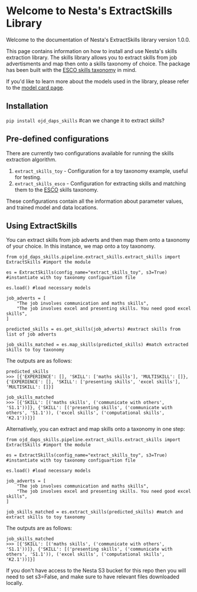 # Welcome to Nesta's ExtractSkills Library

Welcome to the documentation of Nesta's ExtractSkills library version 1.0.0.

This page contains information on how to install and use Nesta's skills extraction library. The skills library allows you to extract skills from job advertisments and map then onto a skills taxonomy of choice. The package has been built with the [ESCO skills taxonomy](https://esco.ec.europa.eu/en) in mind.

If you'd like to learn more about the models used in the library, please refer to the [model card page](http://127.0.0.1:8000/modelcard/).

## Installation

`pip install ojd_daps_skills` #can we change it to extract skills?

## Pre-defined configurations

There are currently two configurations available for running the skills extraction algorithm.

1. `extract_skills_toy` - Configuration for a toy taxonomy example, useful for testing.
2. `extract_skills_esco` - Configuration for extracting skills and matching them to the [ESCO](https://esco.ec.europa.eu/en) skills taxonomy.

These configurations contain all the information about parameter values, and trained model and data locations.

## Using ExtractSkills

You can extract skills from job adverts and then map them onto a taxonomy of your choice. In this instance, we map onto a toy taxonomy.

```
from ojd_daps_skills.pipeline.extract_skills.extract_skills import ExtractSkills #import the module

es = ExtractSkills(config_name="extract_skills_toy", s3=True) #instantiate with toy taxonomy configuartion file

es.load() #load necessary models

job_adverts = [
    "The job involves communication and maths skills",
    "The job involves excel and presenting skills. You need good excel skills",
]

predicted_skills = es.get_skills(job_adverts) #extract skills from list of job adverts

job_skills_matched = es.map_skills(predicted_skills) #match extracted skills to toy taxonomy
```

The outputs are as follows:

```
predicted_skills
>>> [{'EXPERIENCE': [], 'SKILL': ['maths skills'], 'MULTISKILL': []}, {'EXPERIENCE': [], 'SKILL': ['presenting skills', 'excel skills'], 'MULTISKILL': []}]

job_skills_matched
>>> [{'SKILL': [('maths skills', ('communicate with others', 'S1.1'))]}, {'SKILL': [('presenting skills', ('communicate with others', 'S1.1')), ('excel skills', ('computational skills', 'K2.1'))]}]
```

Alternatively, you can extract and map skills onto a taxonomy in one step:

```
from ojd_daps_skills.pipeline.extract_skills.extract_skills import ExtractSkills #import the module

es = ExtractSkills(config_name="extract_skills_toy", s3=True) #instantiate with toy taxonomy configuartion file

es.load() #load necessary models

job_adverts = [
    "The job involves communication and maths skills",
    "The job involves excel and presenting skills. You need good excel skills",
]

job_skills_matched = es.extract_skills(predicted_skills) #match and extract skills to toy taxonomy

```

The outputs are as follows:

```
job_skills_matched
>>> [{'SKILL': [('maths skills', ('communicate with others', 'S1.1'))]}, {'SKILL': [('presenting skills', ('communicate with others', 'S1.1')), ('excel skills', ('computational skills', 'K2.1'))]}]
```

If you don't have access to the Nesta S3 bucket for this repo then you will need to set s3=False, and make sure to have relevant files downloaded locally.
